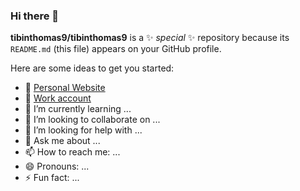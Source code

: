 ### Hi there 👋


**tibinthomas9/tibinthomas9** is a ✨ _special_ ✨ repository because its `README.md` (this file) appears on your GitHub profile.

Here are some ideas to get you started:

- 🔭  [Personal Website]([https://tibinthomas9.github.io/](https://tibinthomas9.github.io/)) 
- 🔭  [Work account](https://github.com/experion-tibin) 
- 🌱 I’m currently learning ...
- 👯 I’m looking to collaborate on ...
- 🤔 I’m looking for help with ...
- 💬 Ask me about ...
- 📫 How to reach me: ...
- 😄 Pronouns: ...
- ⚡ Fun fact: ...

